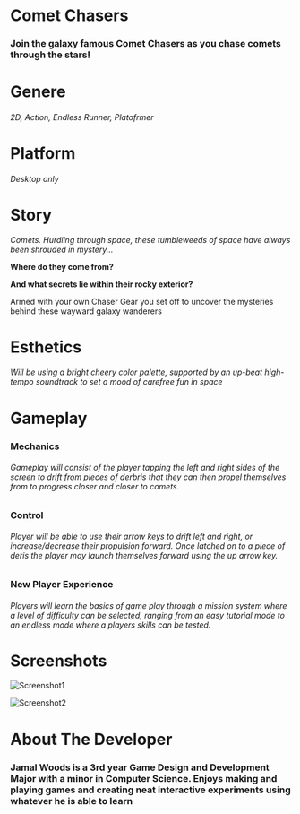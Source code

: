 # Comet Chasers

### Join the galaxy famous Comet Chasers as you chase comets through the stars!

# Genere
###### 2D, Action, Endless Runner, Platofrmer

# Platform
###### Desktop only

# Story
*Comets. Hurdling through space, these tumbleweeds of space have always been shrouded in mystery...*

**Where do they come from?**

**And what secrets lie within their rocky exterior?**

Armed with your own Chaser Gear you set off to uncover the mysteries behind these wayward galaxy wanderers

# Esthetics
###### Will be using a bright cheery color palette, supported by an up-beat high-tempo soundtrack to set a mood of carefree fun in space

# Gameplay
### Mechanics
###### Gameplay will consist of the player tapping the left and right sides of the screen to drift from pieces of derbris that they can then propel themselves from to progress closer and closer to comets.

### Control
###### Player will be able to use their arrow keys to drift left and right, or increase/decrease their propulsion forward. Once latched on to a piece of deris the player may launch themselves forward using the up arrow key.

### New Player Experience 
###### Players will learn the basics of game play through a mission system where a level of difficulty can be selected, ranging from an easy tutorial mode to an endless mode where a players skills can be tested.

# Screenshots
![Screenshot1]()

![Screenshot2]( )

# About The Developer
### Jamal Woods is a 3rd year Game Design and Development Major with a minor in Computer Science. Enjoys making and playing games and creating neat interactive experiments using whatever he is able to learn
